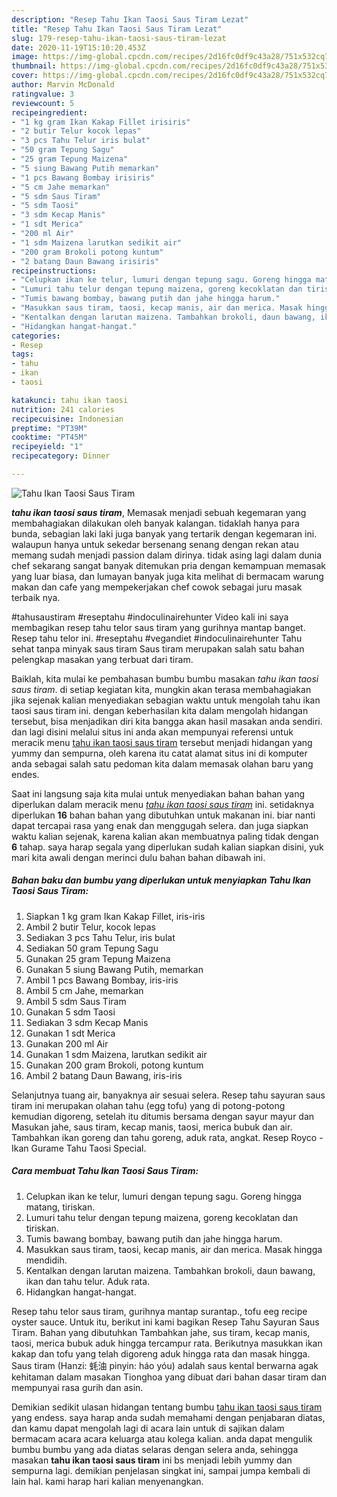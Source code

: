 ```yaml
---
description: "Resep Tahu Ikan Taosi Saus Tiram Lezat"
title: "Resep Tahu Ikan Taosi Saus Tiram Lezat"
slug: 179-resep-tahu-ikan-taosi-saus-tiram-lezat
date: 2020-11-19T15:10:20.453Z
image: https://img-global.cpcdn.com/recipes/2d16fc0df9c43a28/751x532cq70/tahu-ikan-taosi-saus-tiram-foto-resep-utama.jpg
thumbnail: https://img-global.cpcdn.com/recipes/2d16fc0df9c43a28/751x532cq70/tahu-ikan-taosi-saus-tiram-foto-resep-utama.jpg
cover: https://img-global.cpcdn.com/recipes/2d16fc0df9c43a28/751x532cq70/tahu-ikan-taosi-saus-tiram-foto-resep-utama.jpg
author: Marvin McDonald
ratingvalue: 3
reviewcount: 5
recipeingredient:
- "1 kg gram Ikan Kakap Fillet irisiris"
- "2 butir Telur kocok lepas"
- "3 pcs Tahu Telur iris bulat"
- "50 gram Tepung Sagu"
- "25 gram Tepung Maizena"
- "5 siung Bawang Putih memarkan"
- "1 pcs Bawang Bombay irisiris"
- "5 cm Jahe memarkan"
- "5 sdm Saus Tiram"
- "5 sdm Taosi"
- "3 sdm Kecap Manis"
- "1 sdt Merica"
- "200 ml Air"
- "1 sdm Maizena larutkan sedikit air"
- "200 gram Brokoli potong kuntum"
- "2 batang Daun Bawang irisiris"
recipeinstructions:
- "Celupkan ikan ke telur, lumuri dengan tepung sagu. Goreng hingga matang, tiriskan."
- "Lumuri tahu telur dengan tepung maizena, goreng kecoklatan dan tiriskan."
- "Tumis bawang bombay, bawang putih dan jahe hingga harum."
- "Masukkan saus tiram, taosi, kecap manis, air dan merica. Masak hingga mendidih."
- "Kentalkan dengan larutan maizena. Tambahkan brokoli, daun bawang, ikan dan tahu telur. Aduk rata."
- "Hidangkan hangat-hangat."
categories:
- Resep
tags:
- tahu
- ikan
- taosi

katakunci: tahu ikan taosi 
nutrition: 241 calories
recipecuisine: Indonesian
preptime: "PT39M"
cooktime: "PT45M"
recipeyield: "1"
recipecategory: Dinner

---
```



![Tahu Ikan Taosi Saus Tiram](https://img-global.cpcdn.com/recipes/2d16fc0df9c43a28/751x532cq70/tahu-ikan-taosi-saus-tiram-foto-resep-utama.jpg)

<b><i>tahu ikan taosi saus tiram</i></b>, Memasak menjadi sebuah kegemaran yang membahagiakan dilakukan oleh banyak kalangan. tidaklah hanya para bunda, sebagian laki laki juga banyak yang tertarik dengan kegemaran ini. walaupun hanya untuk sekedar bersenang senang dengan rekan atau memang sudah menjadi passion dalam dirinya. tidak asing lagi dalam dunia chef sekarang sangat banyak ditemukan pria dengan kemampuan memasak yang luar biasa, dan lumayan banyak juga kita melihat di bermacam warung makan dan cafe yang mempekerjakan chef cowok sebagai juru masak terbaik nya.

#tahusaustiram #reseptahu #indoculinairehunter Video kali ini saya membagikan resep tahu telor saus tiram yang gurihnya mantap banget. Resep tahu telor ini. #reseptahu #vegandiet #indoculinairehunter Tahu sehat tanpa minyak saus tiram Saus tiram merupakan salah satu bahan pelengkap masakan yang terbuat dari tiram.

Baiklah, kita mulai ke pembahasan bumbu bumbu masakan <i>tahu ikan taosi saus tiram</i>. di setiap kegiatan kita, mungkin akan terasa membahagiakan jika sejenak kalian menyediakan sebagian waktu untuk mengolah tahu ikan taosi saus tiram ini. dengan keberhasilan kita dalam mengolah hidangan tersebut, bisa menjadikan diri kita bangga akan hasil masakan anda sendiri. dan lagi disini melalui situs ini anda akan mempunyai referensi untuk meracik menu <u>tahu ikan taosi saus tiram</u> tersebut menjadi hidangan yang yummy dan sempurna, oleh karena itu catat alamat situs ini di komputer anda sebagai salah satu pedoman kita dalam memasak olahan baru yang endes.


Saat ini langsung saja kita mulai untuk menyediakan bahan bahan yang diperlukan dalam meracik menu <u><i>tahu ikan taosi saus tiram</i></u> ini. setidaknya diperlukan <b>16</b> bahan bahan yang dibutuhkan untuk makanan ini. biar nanti dapat tercapai rasa yang enak dan menggugah selera. dan juga siapkan waktu kalian sejenak, karena kalian akan membuatnya paling tidak dengan <b>6</b> tahap. saya harap segala yang diperlukan sudah kalian siapkan disini, yuk mari kita awali dengan merinci dulu bahan bahan dibawah ini.

<!--inarticleads1-->

##### Bahan baku dan bumbu yang diperlukan untuk menyiapkan Tahu Ikan Taosi Saus Tiram:

1. Siapkan 1 kg gram Ikan Kakap Fillet, iris-iris
1. Ambil 2 butir Telur, kocok lepas
1. Sediakan 3 pcs Tahu Telur, iris bulat
1. Sediakan 50 gram Tepung Sagu
1. Gunakan 25 gram Tepung Maizena
1. Gunakan 5 siung Bawang Putih, memarkan
1. Ambil 1 pcs Bawang Bombay, iris-iris
1. Ambil 5 cm Jahe, memarkan
1. Ambil 5 sdm Saus Tiram
1. Gunakan 5 sdm Taosi
1. Sediakan 3 sdm Kecap Manis
1. Gunakan 1 sdt Merica
1. Gunakan 200 ml Air
1. Gunakan 1 sdm Maizena, larutkan sedikit air
1. Gunakan 200 gram Brokoli, potong kuntum
1. Ambil 2 batang Daun Bawang, iris-iris


Selanjutnya tuang air, banyaknya air sesuai selera. Resep tahu sayuran saus tiram ini merupakan olahan tahu (egg tofu) yang di potong-potong kemudian digoreng, setelah itu ditumis bersama dengan sayur mayur dan Masukan jahe, saus tiram, kecap manis, taosi, merica bubuk dan air. Tambahkan ikan goreng dan tahu goreng, aduk rata, angkat. Resep Royco - Ikan Gurame Tahu Taosi Special. 

<!--inarticleads2-->

##### Cara membuat Tahu Ikan Taosi Saus Tiram:

1. Celupkan ikan ke telur, lumuri dengan tepung sagu. Goreng hingga matang, tiriskan.
1. Lumuri tahu telur dengan tepung maizena, goreng kecoklatan dan tiriskan.
1. Tumis bawang bombay, bawang putih dan jahe hingga harum.
1. Masukkan saus tiram, taosi, kecap manis, air dan merica. Masak hingga mendidih.
1. Kentalkan dengan larutan maizena. Tambahkan brokoli, daun bawang, ikan dan tahu telur. Aduk rata.
1. Hidangkan hangat-hangat.


Resep tahu telor saus tiram, gurihnya mantap surantap., tofu eeg recipe oyster sauce. Untuk itu, berikut ini kami bagikan Resep Tahu Sayuran Saus Tiram. Bahan yang dibutuhkan Tambahkan jahe, sus tiram, kecap manis, taosi, merica bubuk aduk hingga tercampur rata. Berikutnya masukkan ikan kakap dan tofu yang telah digoreng aduk hingga rata dan masak hingga. Saus tiram (Hanzi: 蚝油 pinyin: háo yóu) adalah saus kental berwarna agak kehitaman dalam masakan Tionghoa yang dibuat dari bahan dasar tiram dan mempunyai rasa gurih dan asin. 

Demikian sedikit ulasan hidangan tentang bumbu <u>tahu ikan taosi saus tiram</u> yang endess. saya harap anda sudah memahami dengan penjabaran diatas, dan kamu dapat mengolah lagi di acara lain untuk di sajikan dalam bermacam acara acara keluarga atau kolega kalian. anda dapat mengulik bumbu bumbu yang ada diatas selaras dengan selera anda, sehingga masakan <b>tahu ikan taosi saus tiram</b> ini bs menjadi lebih yummy dan sempurna lagi. demikian penjelasan singkat ini, sampai jumpa kembali di lain hal. kami harap hari kalian menyenangkan.
